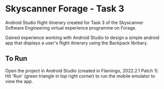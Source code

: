# Skyscanner Forage - Task 3
Android Studio flight itinerary created for Task 3 of the Skyscanner Software Engineering virtual experience programme on Forage.

Gained experience working with Android Studio to design a simple android app that displays a user's flight itinerary using the Backpack librbary.

## To Run
Open the project in Android Studio (created in Flamingo, 2022.2.1 Patch 1).  
Hit 'Run' (green triangle in top right corner) to run the mobile emulator to view the app.
